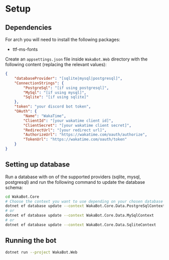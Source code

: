 # Setup

## Dependencies
For arch you will need to install the following packages:
- ttf-ms-fonts

Create an `appsettings.json` file inside `WakaBot.Web` directory with the following content (replacing the relevant values):

```json {"id":"01J6WR4F9CN7WSSW09B59A3YMB"}
{
    "databaseProvider": "[sqlite|mysql|postgresql]",
    "ConnectionStrings": {
        "PostgreSql": "[if using postgresql]",
        "MySql": "[if using mysql]",
        "Sqlite": "[if using sqlite]"
    },
    "token": "your discord bot token",
    "OAuth": {
        "Name": "WakaTime",
        "ClientId": "[your wakatime client id]",
        "ClientSecret": "[your wakatime client secret]",
        "RedirectUrl": "[your redirect url]",
        "AuthorizeUrl": "https://wakatime.com/oauth/authorize",
        "TokenUrl": "https://wakatime.com/oauth/token"
    }
}
```

## Setting up database

Run a database with on of the supported providers (sqlite, mysql, postgresql) and run the following command to update the database schema:

```bash {"id":"01J6WR4F9CN7WSSW09B8J4TY37"}
cd WakaBot.Core
# Choose the context you want to use depending on your chosen database provider
dotnet ef database update --context WakaBot.Core.Data.PostgreSqlContext
# or
dotnet ef database update --context WakaBot.Core.Data.MySqlContext
# or
dotnet ef database update --context WakaBot.Core.Data.SqliteContext
```

## Running the bot

```bash
dotnet run --project WakaBot.Web
```